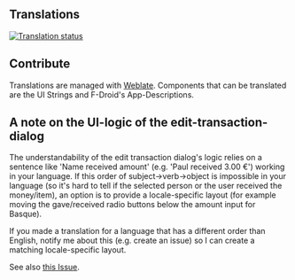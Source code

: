 Translations
------------
<a href="https://hosted.weblate.org/engage/debitum/">
<img src="https://hosted.weblate.org/widgets/debitum/-/multi-auto.svg" alt="Translation status" />
</a>

Contribute
----------

Translations are managed with [Weblate](https://hosted.weblate.org/engage/debitum/). Components that can be translated are the UI Strings and F-Droid's App-Descriptions.

## A note on the UI-logic of the edit-transaction-dialog

The understandability of the edit transaction dialog's logic relies on a sentence like 'Name received amount' (e.g. 'Paul received 3.00 €') working in your 
language. If this order of subject->verb->object is impossible in your language (so it's hard to tell if the selected person or the user received the money/item),
an option is to provide a locale-specific layout (for example moving the gave/received radio buttons below the amount input for Basque). 

If you made a translation for a language that has a different order than English, notify me about this (e.g. create an issue) so I can create a matching locale-specific layout.

See also [this Issue](https://github.com/Marmo/debitum/issues/5).
